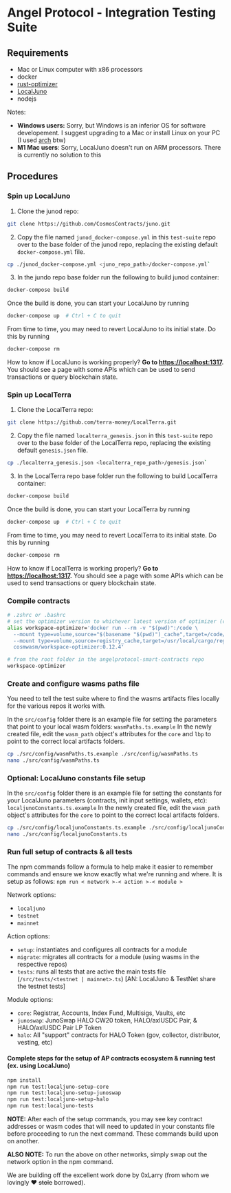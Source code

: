 # Angel Protocol - Integration Testing Suite

## Requirements

- Mac or Linux computer with x86 processors
- docker
- [rust-optimizer](https://github.com/CosmWasm/rust-optimizer)
- [LocalJuno](https://github.com/CosmosContracts/juno)
- nodejs

Notes:

- **Windows users:** Sorry, but Windows is an inferior OS for software developement. I suggest upgrading to a Mac or install Linux on your PC (I used [arch](https://wiki.archlinux.org/title/installation_guide) btw)
- **M1 Mac users**: Sorry, LocalJuno doesn't run on ARM processors. There is currently no solution to this

## Procedures

### Spin up LocalJuno
1. Clone the junod repo: 
```bash
git clone https://github.com/CosmosContracts/juno.git
```
2. Copy the file named `junod_docker-compose.yml` in this `test-suite` repo over to the base folder of the junod repo, replacing the existing default `docker-compose.yml` file. 
```bash
cp ./junod_docker-compose.yml <juno_repo_path>/docker-compose.yml`
```
3. In the jundo repo base folder run the following to build junod container:
```bash
docker-compose build
```

Once the build is done, you can start your LocalJuno by running
```bash
docker-compose up  # Ctrl + C to quit
```

From time to time, you may need to revert LocalJuno to its initial state. Do this by running
```bash
docker-compose rm
```

How to know if LocalJuno is working properly?
**Go to [https://localhost:1317](http://localhost:1317).** You should see a page with some APIs which can be used to send transactions or query blockchain state.

### Spin up LocalTerra
1. Clone the LocalTerra repo: 
```bash
git clone https://github.com/terra-money/LocalTerra.git
```
2. Copy the file named `localterra_genesis.json` in this `test-suite` repo over to the base folder of the LocalTerra repo, replacing the existing default `genesis.json` file. 
```bash
cp ./localterra_genesis.json <localterra_repo_path>/genesis.json`
```
3. In the LocalTerra repo base folder run the following to build LocalTerra container:
```bash
docker-compose build
```

Once the build is done, you can start your LocalTerra by running
```bash
docker-compose up  # Ctrl + C to quit
```

From time to time, you may need to revert LocalTerra to its initial state. Do this by running
```bash
docker-compose rm
```

How to know if LocalTerra is working properly?
**Go to [https://localhost:1317](http://localhost:1317).** You should see a page with some APIs which can be used to send transactions or query blockchain state.

### Compile contracts

```bash
# .zshrc or .bashrc
# set the optimizer version to whichever latest version of optimizer (currently it is 0.11.5):
alias workspace-optimizer='docker run --rm -v "$(pwd)":/code \
  --mount type=volume,source="$(basename "$(pwd)")_cache",target=/code/target \
  --mount type=volume,source=registry_cache,target=/usr/local/cargo/registry \
  cosmwasm/workspace-optimizer:0.12.4'
```

```bash
# from the root folder in the angelprotocol-smart-contracts repo
workspace-optimizer
```

### Create and configure wasms paths file

You need to tell the test suite where to find the wasms artifacts files locally for the various repos it works with.

In the `src/config` folder there is an example file for setting the parameters that point to your local wasm folders: `wasmPaths.ts.example`
In the newly created file, edit the `wasm_path` object's attributes for the `core` and `lbp` to point to the correct local artifacts folders.

```bash
cp ./src/config/wasmPaths.ts.example ./src/config/wasmPaths.ts
nano ./src/config/wasmPaths.ts
```

### Optional: LocalJuno constants file setup

In the `src/config` folder there is an example file for setting the constants for your LocalJuno parameters (contracts, init input settings, wallets, etc): `localjunoConstants.ts.example`
In the newly created file, edit the `wasm_path` object's attributes for the `core` to point to the correct local artifacts folders.

```bash
cp ./src/config/localjunoConstants.ts.example ./src/config/localjunoConstants.ts
nano ./src/config/localjunoConstants.ts
```

### Run full setup of contracts & all tests

The npm commands follow a formula to help make it easier to remember commands and ensure we know exactly what we're running and where. It is setup as follows:
`npm run < network >-< action >-< module >`

Network options:

- `localjuno`
- `testnet`
- `mainnet`

Action options:

- `setup`: instantiates and configures all contracts for a module
- `migrate`: migrates all contracts for a module (using wasms in the respective repos)
- `tests`: runs all tests that are active the main tests file (`/src/tests/<testnet | mainnet>.ts`) [AN: LocalJuno & TestNet share the testnet tests]

Module options:

- `core`: Registrar, Accounts, Index Fund, Multisigs, Vaults, etc
- `junoswap`: JunoSwap HALO CW20 token, HALO/axlUSDC Pair, & HALO/axlUSDC Pair LP Token
- `halo`: All "support" contracts for HALO Token (gov, collector, distributor, vesting, etc)

#### Complete steps for the setup of AP contracts ecosystem & running test (ex. using LocalJuno)

```bash
npm install
npm run test:localjuno-setup-core
npm run test:localjuno-setup-junoswap
npm run test:localjuno-setup-halo
npm run test:localjuno-tests
```

**NOTE:** After each of the setup commands, you may see key contract addresses or wasm codes that will need to updated in your constants file before proceeding to run the next command. These commands build upon on another.

**ALSO NOTE:** To run the above on other networks, simply swap out the network option in the npm command.

We are building off the excellent work done by 0xLarry (from whom we lovingly :heart: ~~stole~~ borrowed).
